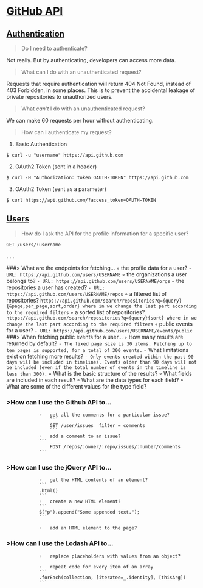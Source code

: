 # [GitHub API](https://developer.github.com/v3/)

## [Authentication](https://developer.github.com/v3/#authentication)

> Do I need to authenticate?

Not really.  But by authenticating, developers can access more data.

> What can I do with an unauthenticated request?

Requests that require authentication will return 404 Not Found, instead of 403 Forbidden, in some places. This is to prevent the accidental leakage of private repositories to unauthorized users.

> What _can't_ I do with an unauthenticated request?

We can make 60 requests per hour without authenticating.

> How can I authenticate my request?

1.  Basic Authentication
```
$ curl -u "username" https://api.github.com
```
2.  OAuth2 Token (sent in a header)
```
$ curl -H "Authorization: token OAUTH-TOKEN" https://api.github.com
```
3.  OAuth2 Token (sent as a parameter)
```
$ curl https://api.github.com/?access_token=OAUTH-TOKEN
```

## [Users](https://developer.github.com/v3/users/)

> How do I ask the API for the profile information for a specific user?

```
GET /users/:username
```
. . .


###> What are the endpoints for fetching...
		◦	the profile data for a user?
		```
		- URL: https://api.github.com/users/USERNAME
		```
		◦	the organizations a user belongs to?
		```
		- URL: https://api.github.com/users/USERNAME/orgs
		```
		◦	the repositories a user has created?
		```
		- URL: https://api.github.com/users/USERNAME/repos
		```
		◦	a filtered list of repositories?
		```
		https://api.github.com/search/repositories?q={query}{&page,per_page,sort,order}
		where in we change the last part according to the required filters
		```
		◦	a sorted list of repositories?
		```
		https://api.github.com/search/repositories?q={query}{sort}
		where in we change the last part according to the required filters
		```
		◦	public events for a user?
		```
		- URL: https://api.github.com/users/USERNAME/events/public
		```
###> When fetching public events for a user...
		◦	How many results are returned by default?
		```
		- The fixed page size is 30 items. Fetching up to ten pages is supported, for a total of 300 events.
		```
		◦	What limitations exist on fetching more results?
		```
		- Only events created within the past 90 days will be included in timelines. Events older than 90 days will not be included (even if the total number of events in the timeline is less than 300).
		```
		◦	What is the basic structure of the results?
		◦	What fields are included in each result?
		◦	What are the data types for each field?
		◦	What are some of the different values for the type field?


### >How can I use the Github API to...
				◦	get all the comments for a particular issue?
					```
					GET /user/issues  filter = comments
					```
				◦	add a comment to an issue?
				```
					POST /repos/:owner/:repo/issues/:number/comments
				```
				
### >How can I use the jQuery API to...
				◦	get the HTML contents of an element?
				```
				.html()
				```
				◦	create a new HTML element?
				```
				$("p").append("Some appended text.");
				```
				
				◦	add an HTML element to the page?
### >How can I use the Lodash API to...
				◦	replace placeholders with values from an object?
				
				◦	repeat code for every item of an array
				```
				.forEach(collection, [iteratee=_.identity], [thisArg])
				```



